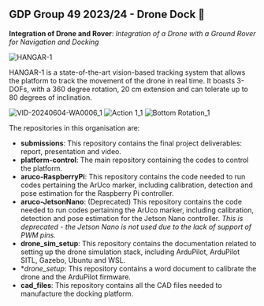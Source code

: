 ## GDP Group 49 2023/24 - Drone Dock 👋

**Integration of Drone and Rover**: *Integration of a Drone with a Ground Rover for Navigation and Docking*

![HANGAR-1](https://github.com/DroneDock/.github/assets/107824428/a65199ec-7862-45a8-b043-faa6115b1660)

HANGAR-1 is a state-of-the-art vision-based tracking system that allows the platform to track the movement of the drone in real time. It boasts 3-DOFs, with a 360 degree rotation, 20 cm extension and can tolerate up to 80 degrees of inclination.

![VID-20240604-WA0006_1](https://github.com/DroneDock/.github/assets/107824428/8e47c2fa-bfc7-437b-ba94-880b00142e71)
![Action 1_1](https://github.com/DroneDock/.github/assets/107824428/90efbf2a-5294-4f4e-bdee-19361059d200)
![Bottom Rotation_1](https://github.com/DroneDock/.github/assets/107824428/2d531c6e-0ae1-4a6f-8466-71aee6231ee8)

The repositories in this organisation are:
* **submissions**: This repository contains the final project deliverables: report, presentation and video.
* **platform-control**: The main repository containing the codes to control the platform.
* **aruco-RaspberryPi**: This repository contains the code needed to run codes pertaining the ArUco marker, including calibration, detection and pose estimation for the Raspberry Pi controller.
* **aruco-JetsonNano**: (Deprecated) This repository contains the code needed to run codes pertaining the ArUco marker, including calibration, detection and pose estimation for the Jetson Nano controller. *This is deprecated - the Jetson Nano is not used due to the lack of support of PWM pins.*
* **drone_sim_setup**: This repository contains the documentation related to setting up the drone simulation stack, including ArduPilot, ArduPilot SITL, Gazebo, Ubuntu and WSL.
* **drone_setup*: This repository contains a word document to calibrate the drone and the ArduPilot firmware.
* **cad_files**: This repository contains all the CAD files needed to manufacture the docking platform.
